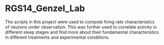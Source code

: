 # RGS14_Genzel_Lab
The scripts in this project were used to compute firing rate characteristics of neurons under observation. This was further used to correlate activity in different sleep stages and find more about their fundamental characteristics in different treatments and experimental conditions.
